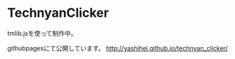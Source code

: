 # TechnyanClicker

tmlib.jsを使って制作中。

githubpagesにて公開しています。
http://yashihei.github.io/technyan_clicker/
